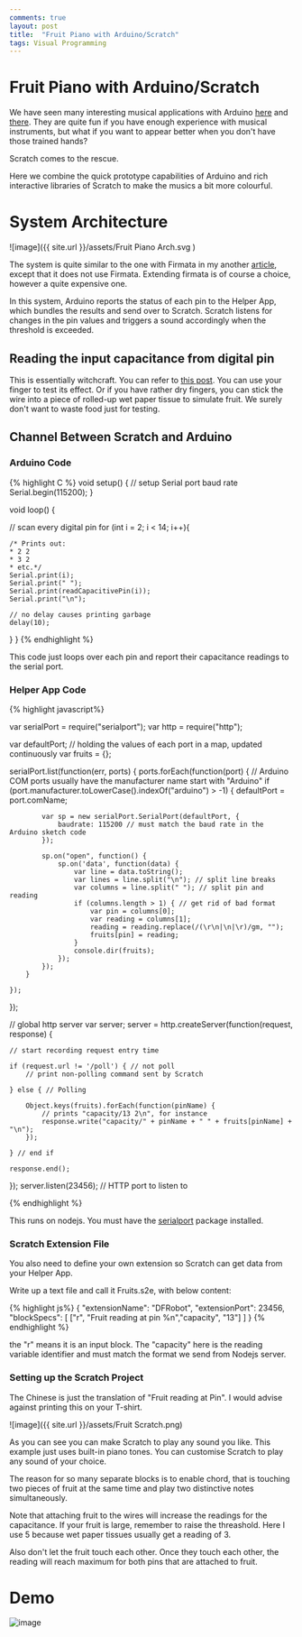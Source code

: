 ```yaml
---
comments: true
layout: post
title:  "Fruit Piano with Arduino/Scratch"
tags: Visual Programming
---
```


# Fruit Piano with Arduino/Scratch

We have seen many interesting musical applications with Arduino [here](https://www.youtube.com/watch?v=jAVE6T7FqJs) and [there](https://www.youtube.com/watch?v=yRvC8lNsvZU). They are quite fun if you have enough experience with musical instruments, but what if you want to appear better when you don't have those trained hands?

Scratch comes to the rescue.

Here we combine the quick prototype capabilities of Arduino and rich interactive libraries of Scratch to make the musics a bit more colourful.

# System Architecture

![image]({{ site.url }}/assets/Fruit Piano Arch.svg )

The system is quite similar to the one with Firmata in my another [article](http://rexpie.github.io/2015/08/23/extending-scratch.html), except that it does not use Firmata. Extending firmata is of course a choice, however a quite expensive one.

In this system, Arduino reports the status of each pin to the Helper App, which bundles the results and send over to Scratch. Scratch listens for changes in the pin values and triggers a sound accordingly when the threshold is exceeded.

## Reading the input capacitance from digital pin

This is essentially witchcraft. You can refer to [this post](http://playground.arduino.cc/Code/CapacitiveSensor). You can use your finger to test its effect. Or if you have rather dry fingers, you can stick the wire into a piece of rolled-up wet paper tissue to simulate fruit. We surely don't want to waste food just for testing.

## Channel Between Scratch and Arduino

### Arduino Code

{% highlight C %}
void setup() {
  // setup Serial port baud rate
  Serial.begin(115200);
}

void loop() {

  // scan every digital pin
  for (int i = 2; i < 14; i++){
  
    /* Prints out:
    * 2 2
    * 3 2
    * etc.*/
    Serial.print(i);
    Serial.print(" ");
    Serial.print(readCapacitivePin(i));
    Serial.print("\n");

    // no delay causes printing garbage
    delay(10);
  }
}
{% endhighlight %}


This code just loops over each pin and report their capacitance readings to the serial port.

### Helper App Code

{% highlight javascript%}

var serialPort = require("serialport");
var http = require("http");

var defaultPort;
// holding the values of each port in a map, updated continuously
var fruits = {};

serialPort.list(function(err, ports) {
    ports.forEach(function(port) {
        // Arduino COM ports usually have the manufacturer name start with "Arduino"
        if (port.manufacturer.toLowerCase().indexOf("arduino") > -1) {
            defaultPort = port.comName;

            var sp = new serialPort.SerialPort(defaultPort, {
                baudrate: 115200 // must match the baud rate in the Arduino sketch code
            });

            sp.on("open", function() {
                sp.on('data', function(data) {
                    var line = data.toString();
                    var lines = line.split("\n"); // split line breaks
                    var columns = line.split(" "); // split pin and reading
                    if (columns.length > 1) { // get rid of bad format
                        var pin = columns[0];
                        var reading = columns[1];
                        reading = reading.replace(/(\r\n|\n|\r)/gm, "");
                        fruits[pin] = reading;
                    }
                    console.dir(fruits);
                });
            });
        }

    });
});

// global http server
var server;
server = http.createServer(function(request, response) {

    // start recording request entry time

    if (request.url != '/poll') { // not poll
        // print non-polling command sent by Scratch		

    } else { // Polling

        Object.keys(fruits).forEach(function(pinName) {
        	// prints "capacity/13 2\n", for instance
            response.write("capacity/" + pinName + " " + fruits[pinName] + "\n");
        });

    } // end if

    response.end();
});
server.listen(23456); // HTTP port to listen to

{% endhighlight %}


This runs on nodejs. You must have the [serialport](https://www.npmjs.com/package/serialport) package installed.


### Scratch Extension File

You also need to define your own extension so Scratch can get data from your Helper App.

Write up a text file and call it Fruits.s2e, with below content:

{% highlight js%}
{	"extensionName": "DFRobot",
	"extensionPort": 23456,
	"blockSpecs": [
		["r", "Fruit reading at pin %n","capacity", "13"]
	]
}
{% endhighlight %}


the "r" means it is an input block. The "capacity" here is the reading variable identifier and must match the format we send from Nodejs server.


### Setting up the Scratch Project


The Chinese is just the translation of "Fruit reading at Pin". I would advise against printing this on your T-shirt.

![image]({{ site.url }}/assets/Fruit Scratch.png)

As you can see you can make Scratch to play any sound you like. This example just uses built-in piano tones. You can customise Scratch to play any sound of your choice.

The reason for so many separate blocks is to enable chord, that is touching two pieces of fruit at the same time and play two distinctive notes simultaneously.

Note that attaching fruit to the wires will increase the readings for the capacitance. If your fruit is large, remember to raise the threashold. Here I use 5 because wet paper tissues usually get a reading of 3.

Also don't let the fruit touch each other. Once they touch each other, the reading will reach maximum for both pins that are attached to fruit.

# Demo

![image]({{site.url}}/assets/fruit.jpg)